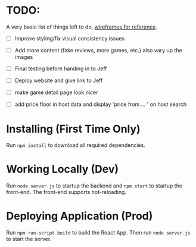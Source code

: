 # TODO:
A very basic list of things left to do, [wireframes for reference](https://www.figma.com/file/DfjXAp0tvCbh9EX3XJ32bl/Iterative-Design-Final-Ver---DnD?node-id=53%3A933).

- [ ] Improve styling/fix visual consistency issues
- [ ] Add more content (fake reviews, more games, etc.) also vary up the images
- [ ] Final testing before handing in to Jeff
- [ ] Deploy website and give link to Jeff


- [ ] make game detail page look nicer
- [ ] add price floor in host data and display 'price from ... ' on host search
 
# Installing (First Time Only)

Run `npm install` to download all required dependencies.

# Working Locally (Dev)

Run `node server.js` to startup the backend and `npm start` to startup the
front-end. The front-end supports hot-reloading.

# Deploying Application (Prod)

Run `npm run-script build` to build the React App. Then run `node server.js`
to start the server.
